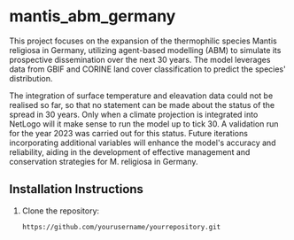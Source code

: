 # mantis_abm_germany

This project focuses on the expansion of the thermophilic species Mantis religiosa in Germany, utilizing agent-based modelling (ABM) to simulate its prospective dissemination over the next 30 years. The model leverages data from GBIF and CORINE land cover classification to predict the species' distribution. 

The integration of surface temperature and eleavation data could not be realised so far, so that no statement can be made about the status of the spread in 30 years. Only when a climate projection is integrated into NetLogo will it make sense to run the model up to tick 30. A validation run for the year 2023 was carried out for this status. Future iterations incorporating additional variables will enhance the model's accuracy and reliability, aiding in the development of effective management and conservation strategies for M. religiosa in Germany.

## Installation Instructions

1. Clone the repository:
   ```
   https://github.com/yourusername/yourrepository.git
   ```
   

 
